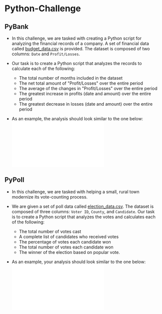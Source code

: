 # Python-Challenge
## PyBank
* In this challenge, we are tasked with creating a Python script for analyzing the financial records of a company. A set of financial data called [budget_data.csv](PyBank/budget_data.csv) is provided. The dataset is composed of two columns: `Date` and `Profit/Losses`.
* Our task is to create a Python script that analyzes the records to calculate each of the following:
  * The total number of months included in the dataset
  * The net total amount of "Profit/Losses" over the entire period
  * The average of the changes in "Profit/Losses" over the entire period
  * The greatest increase in profits (date and amount) over the entire period
  * The greatest decrease in losses (date and amount) over the entire period

* As an example, the analysis should look similar to the one below:
![Financial Analysis](PyBank/PyBank_Output.txt)

## PyPoll 
* In this challenge, we are tasked with helping a small, rural town modernize its vote-counting process. 
* We are given a set of poll data called [election_data.csv](PyPoll/election_data.csv). The dataset is composed of three columns: `Voter ID`, `County`, and `Candidate`. Our task is to create a Python script that analyzes the votes and calculates each of the following:
  * The total number of votes cast
  * A complete list of candidates who received votes
  * The percentage of votes each candidate won
  * The total number of votes each candidate won
  * The winner of the election based on popular vote.

* As an example, your analysis should look similar to the one below:
![Election Results](PyPoll/PyPoll_Output.txt)

